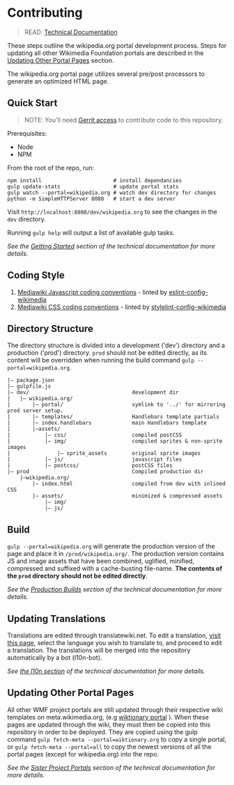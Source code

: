 # Contributing

> READ: [Technical Documentation](./docs/README.md)

These steps outline the wikipedia.org portal development process. Steps for updating all other Wikimedia Foundation portals are described in the [Updating Other Portal Pages](#updating-other-portal-pages) section.  

The wikipedia.org portal page utilizes several pre/post processors to generate an optimized HTML page.

## Quick Start

> NOTE: You'll need [Gerrit access](https://www.mediawiki.org/wiki/Developer_access) to contribute code to this repository.

Prerequisites:

- Node
- NPM 

From the root of the repo, run: 

```
npm install                       # install dependancies 
gulp update-stats                 # update portal stats 
gulp watch --portal=wikipedia.org # watch dev directory for changes 
python -m SimpleHTTPServer 8080   # start a dev server 
``` 

Visit `http://localhost:8080/dev/wikipedia.org` to see the changes in the `dev` directory. 

Running `gulp help` will output a list of available gulp tasks. 

*See the [Getting Started](development/getting_started.md) section of the technical documentation for more details.* 

## Coding Style

1. [Mediawiki Javascript coding conventions](https://www.mediawiki.org/wiki/Manual:Coding_conventions/JavaScript) - linted by [eslint-config-wikimedia](https://www.npmjs.com/package/eslint-config-wikimedia)
2. [Mediawiki CSS coding conventions](https://www.mediawiki.org/wiki/Manual:Coding_conventions/CSS) - linted by [stylelint-config-wikimedia](https://www.npmjs.com/package/stylelint-config-wikimedia)

## Directory Structure

The directory structure is divided into a development ('dev') directory and a production ('prod') directory. `prod` should not be edited directly, as its content will be overridden when running the build command `gulp --portal=wikipedia.org`.  

````
|— package.json
|— gulpfile.js
|— dev/                                 development dir
|	|— wikipedia.org/
|		|— portal/                      symlink to '../' for mirroring prod server setup.
|		|— templates/                   Handlebars template partials
|		|— index.handlebars             main Handlebars template
|		|—assets/
|			|— css/                     compiled postCSS
|			|— img/                     compiled sprites & non-sprite images
|				|— sprite_assets        original sprite images
|			|— js/                      javascript files
|			|— postcss/                 postCSS files
|— prod                                 Compiled production dir
    |—wikipedia.org/
        |— index.html                   compiled from dev with inlined CSS
        |— assets/                      minimized & compressed assets
            |— img/
            |— js/

````

## Build

`gulp --portal=wikipedia.org` will generate the production version of the page and place it in `/prod/wikipedia.org/`. The production version contains JS and image assets that have been combined, uglified, minified, compressed and suffixed with a cache-busting file-name. **The contents of the `prod` directory should not be edited directly**. 

*See the [Production Builds](development/prod.md) section of the technical documentation for more details.*


## Updating Translations
Translations are edited through translatewiki.net. To edit a translation, [visit this page](https://translatewiki.net/w/i.php?title=Special:Translate&filter=&group=wikimedia-portals&optional=1&task=custom), select the language you wish to translate to, and proceed to edit a translation. The translations will be merged into the repository automatically by a bot (l10n-bot). 

*See [the l10n section](./docs/architecture/l10n.md) of the technical documentation for more details.*

## Updating Other Portal Pages
All other WMF project portals are still updated through their respective wiki templates on meta.wikimedia.org, (e.g [wiktionary portal](https://meta.wikimedia.org/wiki/Www.wiktionary.org_template) ). When these pages are updated through the wiki, they must then be copied into this repository in order to be deployed. They are copied using the gulp command `gulp fetch-meta --portal=wiktionary.org` to copy a single portal, or `gulp fetch-meta --portal=all` to copy the newest versions of all the portal pages (except for wikipedia.org) into the repo. 

*See the [Sister Project Portals](development/sister_portals.md) section of the technical documentation for more details.* 

